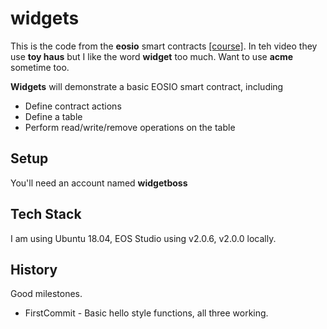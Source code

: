 # widgets

This is the code from the **eosio** smart contracts [[course]](https://training.eos.io/courses/take/smart-contracts-101/lessons/19190935-toy-haus-codealong-2). In teh video they use **toy haus** but I like the word **widget** too much. Want to use **acme** sometime too.

**Widgets** will demonstrate a basic EOSIO smart contract, including

- Define contract actions
- Define a table
- Perform read/write/remove operations on the table


## Setup

You'll need an account named **widgetboss**



## Tech Stack

I am using Ubuntu 18.04, EOS Studio using v2.0.6, v2.0.0 locally.



## History

Good milestones.

* FirstCommit - Basic hello style functions, all three working.


